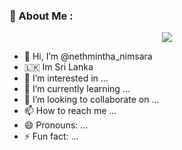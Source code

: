 ### :unicorn: About Me :

<p align="center">
  <img src="https://i.imgur.com/grqkPgn.jpeg" />
</p>

- 👋 Hi, I’m @nethmintha_nimsara
- 🇱🇰 Im Sri Lanka
- 👀 I’m interested in ...
- 🌱 I’m currently learning ...
- 💞️ I’m looking to collaborate on ...
- 📫 How to reach me ...
- 😄 Pronouns: ...
- ⚡ Fun fact: ...

<!---
nethmintha/nethmintha is a ✨ special ✨ repository because its `README.md` (this file) appears on your GitHub profile.
You can click the Preview link to take a look at your changes.
--->
